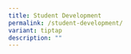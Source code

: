 ```yaml
---
title: Student Development
permalink: /student-development/
variant: tiptap
description: ""
---
```


